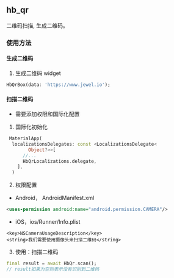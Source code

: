 ## hb_qr

二维码扫描, 生成二维码。

### 使用方法

#### 生成二维码

1. 生成二维码 widget

```dart
HbQrBox(data: 'https://www.jewel.io');
```

#### 扫描二维码

- 需要添加权限和国际化配置

1. 国际化初始化

```dart
 MaterialApp(
  localizationsDelegates: const <LocalizationsDelegate<
        Object?>>[
      //...
      HbQrLocalizations.delegate,
    ],
  )
```

2. 权限配置

- Android， AndroidManifest.xml

```xml
<uses-permission android:name="android.permission.CAMERA"/>
```

- iOS，ios/Runner/Info.plist

```plist
<key>NSCameraUsageDescription</key>
<string>我们需要使用摄像头来扫描二维码</string>
```

3. 使用：扫描二维码

```dart
final result = await HbQr.scan();
// result如果为空则表示没有识别到二维码
```
